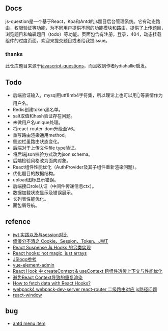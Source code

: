 ## Docs
js-question是一个基于React，Koa和Antd的js题目后台管理系统。它有动态路由，权限验证等功能，为不同用户提供不同的功能模块和路由，提供了上传题目，浏览题目和编辑题目（todo）等功能。页面包含有注册，登录，404，动态挂载组件的过度页面。欢迎来提交题目或者给我提issue。

### thanks
此仓库题目来源于[javascript-questions](https://github.com/lydiahallie/javascript-questions)，而且收到作者lydiahallie启发。

## Todo
- 后端验证输入，mysql用utf8mb4字符集，所以理论上也可以用👆等表情作为用户名。
- Redis创建token黑名单。
- salt取值和hash验证存在问题。
- 未做用户名unique处理。
- 将react-router-dom升级至V6。
- 重写路由渲染通用method。
- 侧边栏虽路由状态变化。
- 后端对于上传文件file type验证。
- 将后端json校验方式改为json schema。
- 后端检验风格改为面向对象。
- React组件性能优化（AuthProvider及其子组件重新渲染问题）。
- 优化题目的数据结构。
- upload图标显示错误。
- 后端接口role认证（中间件传递信息ctx）。
- 数据加载状态显示及错误展示。
- 长列表性能优化。
- 面包屑导航。

## refence
- [jwt 实践以及与session对比](https://juejin.im/post/5b532492e51d455d6825c0cc#heading-2)
- [傻傻分不清之 Cookie、Session、Token、JWT](https://juejin.im/post/5e055d9ef265da33997a42cc#heading-10)
- [React Suspense 与 Hooks 的另类实现](http://yoyoyohamapi.me/2019/07/16/React_Suspense%E4%B8%8EHooks%E7%9A%84%E5%8F%A6%E7%B1%BB%E5%AE%9E%E7%8E%B0/)
- [React hooks: not magic, just arrays](https://medium.com/@ryardley/react-hooks-not-magic-just-arrays-cd4f1857236e)
- [JSlogo参考](https://codepen.io/EleftheriaBatsou/pen/EWdrNL/?editors=0100&__cf_chl_jschl_tk__=24205bf332de59b613dc0f29d6f3ec4dc1afc04f-1585648533-0-AbcI-60KnshDzNZt-1IylYNqdy9BGwOPc9xVFaDMj90A82S8rxk_Jow3UZFzSMgAykedF8wDAfRNrxPN6izI2G8fik1LEyNH2hC5kEvPEHWRnmnj3070Q1DaJLpKC6NxPQjwVO4PGW2ZfGQ08KaDQJev8iA2ku6xMcAzkY6NkTZ8kgVk1IpLSSQ69XZM6d3nX1CCrQ_i9y-hGBJljLd5z_Pk1qP7kReI6g1SLy9RYvLnjbUepmXgqHUMxVtezZGhIp6eRXXUf6DJHd9TN6V-h0y_jfd6cWaCVDEqtwG_bzG150auJeE2Jfs-FJi5TBOtf6aMGLvFA57jnWcIWvclabJj8iBIhWVTQzcTND6WnOnjh9VwTmji3LqwMMFxiscG-C559KCkGmRWbj4D5IhrSsg)
- [vue-element-admin](https://github.com/PanJiaChen/vue-element-admin)
- [React Hook 中 createContext & useContext 跨组件透传上下文与性能优化](http://www.ptbird.cn/react-createContex-useContext.html#menu_index_9)
- [避免React Context导致的重复渲染](https://zhuanlan.zhihu.com/p/50336226)
- [How to fetch data with React Hooks?](https://www.robinwieruch.de/react-hooks-fetch-data)
- [webpack4 webpack-dev-server react-router 二级路由对应 js路径问题](https://segmentfault.com/q/1010000020252715/a-1020000020252859)
- [react-window](https://medium.com/%E6%89%8B%E5%AF%AB%E7%AD%86%E8%A8%98/virtualize-long-list-with-react-window-95bac3673a91)

## bug
- [antd menu item](https://github.com/ant-design/ant-design/issues/15724)